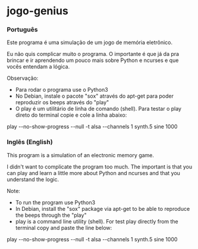 # jogo-genius
<h3>Português</h3>

Este programa é uma simulação de um jogo de memória eletrônico. 

Eu não quis complicar muito o programa. O importante 
é que já da pra brincar e ir aprendendo um pouco mais
sobre Python e ncurses e que vocês entendam a lógica.

Observação: 

- Para rodar o programa use o Python3
- No Debian, instale o pacote "sox" através do apt-get 
para poder reproduzir os beeps através do "play"
- O play é um utilitário de linha de comando (shell). Para
testar o play direto do terminal copie e cole a linha abaixo: 

play --no-show-progress --null -t alsa --channels 1 synth.5 sine 1000

<h3>Inglês (English)</h3>

This program is a simulation of an electronic memory game.

I didn't want to complicate the program too much. The important
is that you can play and learn a little more
about Python and ncurses and that you understand the logic.

Note:

- To run the program use Python3
- In Debian, install the "sox" package via apt-get
to be able to reproduce the beeps through the "play"
- play is a command line utility (shell). For
test play directly from the terminal copy and paste the line below:

play --no-show-progress --null -t alsa --channels 1 synth.5 sine 1000